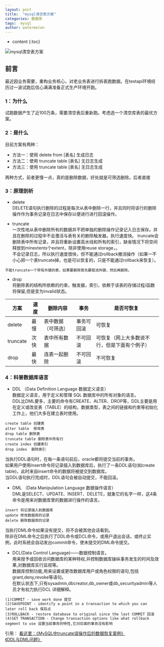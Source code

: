 ```yaml
---
layout: post
title:  "mysql清空表方案"
categories: 数据库
tags:  mysql
author: watermelon
---
```

* content
{:toc}

![mysql清空表方案](https://images.gitee.com/uploads/images/2019/0129/140239_1e240ff4_1210188.jpeg)
## 前言
最近因业务需要，重构业务核心，对老业务表进行拆表跑数据。在testapi环境经历过一波试跑后信心满满准备正式生产环境开跑。






### 1：为什么
试跑数据产生了近100万条，需要清空表后重新跑。考虑选一个清空库表的最优方案。

### 2：是什么
目前方案有两种：
* 方法一：使用 delete from [表名]    生成日志
* 方法二：使用 truncate table [表名]    无日志生成
* 方法三：使用 truncate table [表名]    无日志生成

两种方式，前者更慢一点，真的是删除数据，好处就是可筛选删除。后者直接

### 3：原理剖析
* delete    
DELETE语句执行删除的过程是每次从表中删除一行，并且同时将该行的删除操作作为事务记录在日志中保存以便进行进行回滚操作。

* truncate  
一次性地从表中删除所有的数据并不把单独的删除操作记录记入日志保存。并且在删除的过程中不会激活与表有关的删除触发器。执行速度快。
truncate会删除表中所有记录，并且将重新设置高水线和所有的索引，缺省情况下将空间释放到minextents个extent，除非使用reuse storage，。  
不会记录日志，所以执行速度很快，但不能通过rollback撤消操作（如果一不小心把一个表truncate掉，也是可以恢复的，只是不能通过rollback来恢复）。
```text
不能truncate一个带有外键的表，如果要删除首先要取消外键，然后再删除。
```

* drop  
将删除表的结构所依赖的约束，触发器，索引，依赖于该表的存储过程/函数将保留,但是变为invalid状态。

方案 | 速度 |  删除内容  |事务|是否可恢复
-|-|-|-|-
delete | 最慢 | 表中数据（可筛选） |事务可回滚|可恢复|
truncate | 次快 | 表中所有数据|不可回滚|可恢复（网上大多数说不行，但是下面有个例子）|
drop | 最快| 连表一起删除 |不可回滚|不可恢复|

### 4：科普数据库语言
* DDL （Data Definition Language 数据定义语言）    
数据定义语言，用于定义和管理 SQL 数据库中的所有对象的语言。  
DDL比DML要多，主要的命令有CREATE、ALTER、DROP等，DDL主要是用在定义或改变表（TABLE）的结构，数据类型，表之间的链接和约束等初始化工作上，他们大多在建立表时使用。  
```text
create table 创建表     
alter table  修改表   
drop table 删除表   
truncate table 删除表中所有行     
create index 创建索引   
drop index  删除索引
```
当执行DDL语句时，在每一条语句前后，oracle都将提交当前的事务。  
如果用户使用insert命令将记录插入到数据库后，执行了一条DDL语句(如create table)，此时来自insert命令的数据将被提交到数据库。  
当DDL语句执行完成时，DDL语句会被自动提交，不能回滚。  

* DML （Data Manipulation Language 数据操作语言）     
DML是SELECT、UPDATE、INSERT、DELETE，就象它的名字一样，这4条命令是用来对数据库里的数据进行操作的语言。   
```text
insert 将记录插入到数据库 
update 修改数据库的记录 
delete 删除数据库的记录
```
当执行DML命令如果没有提交，将不会被其他会话看到。  
除非在DML命令之后执行了DDL命令或DCL命令，或用户退出会话，或终止实例，此时系统会自动发出commit命令，使未提交的DML命令提交。  

* DCL(Data Control Language)——数据控制语言。  
用来授予或回收访问数据库的某种特权,并控制数据库操纵事务发生的时间及效果,对数据库实行监视等。  
数据库控制功能,用来设置或更改数据库用户或角色权限的语句,包括grant,deny,revoke等语句。  
在默认状态下,只有sysadmin,dbcreator,db_owner或db_securityadmin等人员才有权力执行DCL 详细解释。  

```text
(1)COMMIT - save work done 提交
(2)SAVEPOINT - identify a point in a transaction to which you can later roll back 保存点
(3)ROLLBACK - restore database to original since the last COMMIT 回滚
(4)SET TRANSACTION - Change transaction options like what rollback segment to use 设置当前事务的特性,它对后面的事务没有影响
```

引用：
 [看这里：《MySQL中truncate误操作后的数据恢复案例》](https://www.jb51.net/article/65767.htm)  
 [《DDL与DML问题》](https://bookmanxy.github.io/2018/12/21/%E5%B9%B6%E5%8F%91-%E5%A4%84%E7%90%86%E6%96%B9%E6%A1%88%E6%80%9D%E8%80%83/)  


